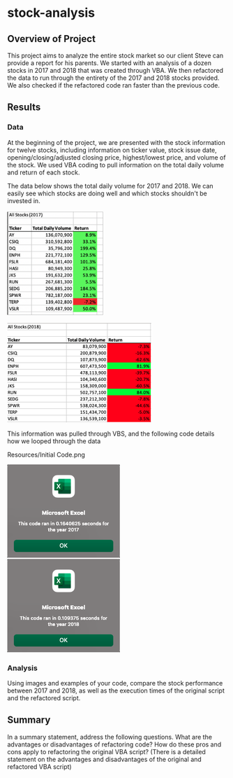 # stock-analysis

## Overview of Project
This project aims to analyze the entire stock market so our client Steve can provide a report for his parents. We started with an analysis of a dozen stocks in 2017 and 2018 that was created through VBA. We then refactored the data to run through the entirety of the 2017 and 2018 stocks provided. We also checked if the refactored code ran faster than the previous code. 

## Results
### Data
At the beginning of the project, we are presented with the stock information for twelve stocks, including information on ticker value, stock issue date, opening/closing/adjusted closing price, highest/lowest price, and volume of the stock. We used VBA coding to pull information on the total daily volume and return of each stock.

The data below shows the total daily volume for 2017 and 2018. We can easily see which stocks are doing well and which stocks shouldn't be invested in. 

![VBA_Challenge_2017_data_.png](https://github.com/Simranbains1/stock-analysis/blob/main/Resources/VBA_Challenge_2017_data_.png)

![VBA_Challenge_2018_data.png](https://github.com/Simranbains1/stock-analysis/blob/main/Resources/VBA_Challenge_2018_data.png)

This information was pulled through VBS, and the following code details how we looped through the data 

Resources/Initial Code.png

![VBA_Challenge_2017.png](https://github.com/Simranbains1/stock-analysis/blob/main/Resources/VBA_Challenge_2017.png)
![VBA_Challenge_2018.png](https://github.com/Simranbains1/stock-analysis/blob/main/Resources/VBA_Challenge_2018.png)


### Analysis


Using images and examples of your code, compare the stock performance between 2017 and 2018, as well as the execution times of the original script and the refactored script.



## Summary
In a summary statement, address the following questions.
What are the advantages or disadvantages of refactoring code?
How do these pros and cons apply to refactoring the original VBA script? (There is a detailed statement on the advantages and disadvantages of the original and refactored VBA script)


